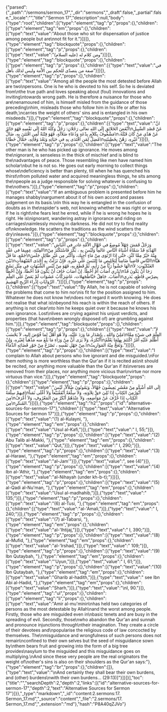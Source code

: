 {"parsed":{"_path":"/sermons/sermon_17","_dir":"sermons","_draft":false,"_partial":false,"_locale":"","title":"Sermon 17","description":null,"body":{"type":"root","children":[{"type":"element","tag":"p","props":{},"children":[{"type":"element","tag":"em","props":{},"children":[{"type":"text","value":"About those who sit for dispensation of justice among people but are\nnot fit for it."}]}]},{"type":"element","tag":"blockquote","props":{},"children":[{"type":"element","tag":"p","props":{},"children":[{"type":"text","value":"ومن كلام له (عليه السلام)"}]}]},{"type":"element","tag":"blockquote","props":{},"children":[{"type":"element","tag":"p","props":{},"children":[{"type":"text","value":"في صفة من يتصدّى للحكم بين الاْمة وليس لذلك بأَهل"}]}]},{"type":"element","tag":"p","props":{},"children":[{"type":"text","value":"Among all the people the most detested before Allah are two\npersons. One is he who is devoted to his self. So he is deviated from\nthe true path and loves speaking about (foul) innovations and inviting\ntowards wrong path. He is therefore a nuisance for those who are\nenamoured of him, is himself misled from the guidance of those preceding\nhim, misleads those who follow him in his life or after his death,\ncarries the weight of others' sins and is entangled in his own misdeeds."}]},{"type":"element","tag":"blockquote","props":{},"children":[{"type":"element","tag":"p","props":{},"children":[{"type":"text","value":"انَّ أَبْغَضَ الخَلائِقِ إِلَى اللهِ تعالى رَجُلانِ: رَجُلٌ وَكَلَهُ اللهُ إِلَى نَفْسِهِ فَهُوَ جَائِرٌ\nعَنْ قَصْدِ السَّبِيلِ مَشْغُوفٌ بِكَلاَمِ بِدْعَةٍ وَدُعَاءِ ضَلاَلَةٍ، فَهُوَ فِتْنَةٌ لَمِنِ افْتَتَنَ بِهِ، ضَالٌّ\nعَنْ هَدْي مَنْ كَانَ قَبْلَهُ، مُضِلُّ لِمَنِ اقْتَدَى بِهِ في حَيَاتِهِ وَبَعْدَ وَفَاتِهِ، حَمَّالٌ خَطَايَا\nغَيْرِهِ، رَهْنٌ بِخَطِيئَتِهِ"}]}]},{"type":"element","tag":"p","props":{},"children":[{"type":"text","value":"The other man is he who has picked up ignorance. He moves among the\nignorant, is senseless in the thick of mischief and is blind to the\nadvantages of peace. Those resembling like men have named him scholar\nbut he is not so. He goes out early morning to collect things whose\ndeficiency is better than plenty, till when he has quenched his thirst\nfrom polluted water and acquired meaningless things, he sits among the\npeople as a judge responsible for solving whatever is confusing to the\nothers."}]},{"type":"element","tag":"p","props":{},"children":[{"type":"text","value":"If an ambiguous problem is presented before him he manages shabby\nargument about it of his own accord and passes judgement on its basis.\nIn this way he is entangled in the confusion of doubts as in the\nspider's web, not knowing whether he was right or wrong. If he is right\nhe fears lest he erred, while if he is wrong he hopes he is right. He is\nignorant, wandering astray in ignorance and riding on carriages\naimlessly moving in darkness. He did not try to find reality of\nknowledge. He scatters the traditions as the wind scatters the dry\nleaves."}]},{"type":"element","tag":"blockquote","props":{},"children":[{"type":"element","tag":"p","props":{},"children":[{"type":"text","value":"وَرَجُلٌ قَمَشَ جَهْلاً مُوضِعٌ في جُهَّالِ الاْمَّةِ غادرٍ في أَغْبَاشِ الفِتْنَةِ، عِمٍبِمَا في عَقْدِ\nالهُدْنَةِ قَدْ سَمَّاهُ أَشْبَاهُ النَّاسِ عَالمِاً وَلَيْسَ بِهِ ، بَكَّرَ فَاسْتَكْثَرَ مِنْ جَمْعٍ، مَا قَلَّ\nمِنْهُ خَيْرٌ مِمَّا كَثُرَ، حَتَّى إِذَا ارْتَوَى مِنْ مَاءٍ آجِنٍك، وَأكْثَر مِن غَيْرِ طَائِلٍ جَلَسَ بَيْنَ\nالنَّاسِ قَاضِياً ضَامِناً لِتَخْلِيصِ مَا التَبَسَ عَلَى غيْرِهِ. فَإِنْ نَزَلَتْ بِهِ إِحْدَى المُبْهَمَاتِ\nهَيَّأَ لَهَا حَشْواً رَثّاً مِنْ رَأْيِهِ، ثُمَّ قَطَعَ بِهِ، فَهُوَ مِنْ لَبْسِ الشُّبُهَاتِ في مِثْلِ نَسْجِ\nالعَنْكَبُوتِ: لاَ يَدْرِي أَصَابَ أَمْ أَخْطَأَ. إنْ أَصَابَ خَافَ أَنْ يَكُونَ قَدْ أَخْطَأَ، وَإِنْ أَخْطَأَ\nرَجَا أَنْ يَكُونَ قَدْ أَصَابَ. جَاهِلٌ خَبَّاطُجَهلات، عَاشٍرَكَّابُ عَشَوَات لَمْ يَعَضَّ عَلَى العِلْمِ\nبِضِرْسٍ قَاطِعٍ، يُذرِي الرِّوَايَاتِ إذْراءَ الرِّيحِ الهَشِيمَ ."}]}]},{"type":"element","tag":"p","props":{},"children":[{"type":"text","value":"By Allah, he is not capable of solving the problems that come to him nor\nis fit for the position assigned to him. Whatever he does not know he\ndoes not regard it worth knowing. He does not realise that what is\nbeyond his reach is within the reach of others. If anything is not clear\nto him he keeps quiet over it because he knows his own ignorance. Lost\nlives are crying against his unjust verdicts, and properties (that have\nbeen wrongly disposed of) are grumbling against him."}]},{"type":"element","tag":"blockquote","props":{},"children":[{"type":"element","tag":"p","props":{},"children":[{"type":"text","value":"لاَ مَلِيٌ وَاللهِ ـ بِإِصْدَارِ مَا وَرَدَ عَلَيْهِ، وَلاَ هُوَ أَهْلٌ لِما فُوّضَ إليه، لاَ يَحْسَبُ\nالعِلْمَ في شيْءٍ مِمَّا أَنْكَرَهُ، وَلاَ يَرَى أَنَّ مِنْ وَرَاءِ مَا بَلَغَ منه مَذْهَباً لِغَيْرهِ، وَإِنْ\nأَظْلَمَ عَلَيْهِ أَمْرٌ اكْتَتَمَ بِهِلِمَا يَعْلَمُ مِنْ جَهْلِ نَفْسِهِ ، تَصْرُخُ مِنْ جَوْرِ قَضَائِهِ الدِّمَاءُ،\nوَتَعَجُّ مِنْهُ المَوَارِيثُ."}]}]},{"type":"element","tag":"p","props":{},"children":[{"type":"text","value":"I complain to Allah about persons who live ignorant and die misguided.\nFor them nothing is more worthless than the Qur'an if it is recited as\nit should be recited, nor anything more valuable than the Qur'an if its\nverses are removed from their places, nor anything more vicious than\nvirtue nor more virtuous than vice."}]},{"type":"element","tag":"blockquote","props":{},"children":[{"type":"element","tag":"p","props":{},"children":[{"type":"text","value":"إِلَى اللهِ أَشْكُو مِنْ مَعْشَرٍ يَعِيشُونَ جُهَّالاً، وَيَمُوتُونَ ضُلاَّلاً، لَيْسَ فِيهمْ سِلْعَةٌ\nأَبْوَرُمِنَ الكِتَابِ إِذَا تُلِيَ حَقَّ تِلاَوَتِهِ، وَلاَ سِلْعَةٌ أَنْفَقُبَيْعاً وَلاَ أَغْلَى ثَمَناً مِنَ\nالكِتَابِ إِذَا حُرِّفَ عَنْ مَوَاضِعِهِ، وَلاَ عِنْدَهُمْ أَنْكَرُ مِنَ المَعْرُوفِ، وَلاَ أَعْرَفُ مِنَ\nالمُنكَرِ."}]}]},{"type":"element","tag":"h2","props":{"id":"alternative-sources-for-sermon-17"},"children":[{"type":"text","value":"Alternative Sources for Sermon 17"}]},{"type":"element","tag":"p","props":{},"children":[{"type":"text","value":"(1) al-Kulayni, "},{"type":"element","tag":"em","props":{},"children":[{"type":"text","value":"Usul al-Kafi,"}]},{"type":"text","value":" I, 55;"}]},{"type":"element","tag":"p","props":{},"children":[{"type":"text","value":"(2) Abu Talib al-Makki, "},{"type":"element","tag":"em","props":{},"children":[{"type":"text","value":"Qut,"}]},{"type":"text","value":" I, 290;"}]},{"type":"element","tag":"p","props":{},"children":[{"type":"text","value":"(3) al-Harawi, "},{"type":"element","tag":"em","props":{},"children":[{"type":"text","value":"al-Jam'"}]},{"type":"text","value":", see (4)"}]},{"type":"element","tag":"p","props":{},"children":[{"type":"text","value":"(4) Ibn al-'Athir, "},{"type":"element","tag":"em","props":{},"children":[{"type":"text","value":"al-Nihayah (under kh-b-t);"}]}]},{"type":"element","tag":"p","props":{},"children":[{"type":"text","value":"(5) al-Qadi al-Nu'man, "},{"type":"element","tag":"em","props":{},"children":[{"type":"text","value":"Usul al-madhahib,"}]},{"type":"text","value":" 135;"}]},{"type":"element","tag":"p","props":{},"children":[{"type":"text","value":"(6) al-Tusi, "},{"type":"element","tag":"em","props":{},"children":[{"type":"text","value":"al-'Amali,"}]},{"type":"text","value":" I, 240;"}]},{"type":"element","tag":"p","props":{},"children":[{"type":"text","value":"(7) al-Tabarsi, "},{"type":"element","tag":"em","props":{},"children":[{"type":"text","value":"al-'Ihtijaj,"}]},{"type":"text","value":" I, 390;"}]},{"type":"element","tag":"p","props":{},"children":[{"type":"text","value":"(8) al-Mufid, "},{"type":"element","tag":"em","props":{},"children":[{"type":"text","value":"al-'Irshad,"}]},{"type":"text","value":" 109;"}]},{"type":"element","tag":"p","props":{},"children":[{"type":"text","value":"(9) Ibn Qutaybah, "},{"type":"element","tag":"em","props":{},"children":[{"type":"text","value":"'Uyun,"}]},{"type":"text","value":" I, 61;"}]},{"type":"element","tag":"p","props":{},"children":[{"type":"text","value":"(10) Ibn Qutaybah, "},{"type":"element","tag":"em","props":{},"children":[{"type":"text","value":"Gharib al-hadith,"}]},{"type":"text","value":" see Ibn Abi al-Hadid, "},{"type":"element","tag":"em","props":{},"children":[{"type":"text","value":"Sharh,"}]},{"type":"text","value":"\nI, 90."}]},{"type":"element","tag":"ul","props":{},"children":[{"type":"element","tag":"li","props":{},"children":[{"type":"text","value":"Amir al-mu'minin\nhas held two categories of persons as the most detestable by Allah\nand the worst among people. Firstly, those who are misguided even in\nbasic tenets and are busy in the spreading of evil. Secondly, those\nwho abandon the Qur'an and sunnah and pronounce injunctions through\ntheir imagination. They create a circle of their devotees and\npopularise the religious code of law concocted by themselves. The\nmisguidance and wrongfulness of such persons does not remain\nconfined to their own selves but the seed of misguidance sown by\nthem bears fruit and growing into the form of a big tree provides\nasylum to the misguided and this misguidance goes on multiplying.\nAnd since these very people are the real originators the weight of\nother's sins is also on their shoulders as the Qur'an says:"},{"type":"element","tag":"br","props":{},"children":[]},{"type":"text","value":"\nAnd certainly they shall bear their own burdens, and (other) burdens\nwith their own burdens... (29:13)]"}]}]}],"toc":{"title":"","searchDepth":2,"depth":2,"links":[{"id":"alternative-sources-for-sermon-17","depth":2,"text":"Alternative Sources for Sermon 17"}]}},"_type":"markdown","_id":"content:2.sermons:17. Sermon_17.md","_source":"content","_file":"2.sermons/17. Sermon_17.md","_extension":"md"},"hash":"P8A40qZJVo"}